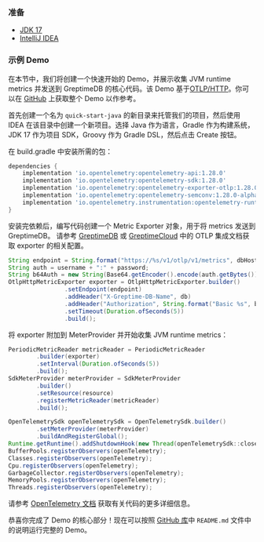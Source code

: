 ### 准备

- [JDK 17](https://openjdk.org/projects/jdk/17/)
- [IntelliJ IDEA](https://www.jetbrains.com/idea/)

### 示例 Demo

在本节中，我们将创建一个快速开始的 Demo，并展示收集 JVM runtime metrics 并发送到 GreptimeDB 的核心代码。该 Demo 基于[OTLP/HTTP](https://opentelemetry.io/)。你可以在 [GitHub](https://github.com/GreptimeCloudStarters/quick-start-java) 上获取整个 Demo 以作参考。

首先创建一个名为 `quick-start-java` 的新目录来托管我们的项目，然后使用 IDEA 在该目录中创建一个新项目。选择 Java 作为语言，Gradle 作为构建系统，JDK 17 作为项目 SDK，Groovy 作为 Gradle DSL，然后点击 Create 按钮。

在 build.gradle 中安装所需的包：

```groovy
dependencies {
    implementation 'io.opentelemetry:opentelemetry-api:1.28.0'
    implementation 'io.opentelemetry:opentelemetry-sdk:1.28.0'
    implementation 'io.opentelemetry:opentelemetry-exporter-otlp:1.28.0'
    implementation 'io.opentelemetry:opentelemetry-semconv:1.28.0-alpha'
    implementation 'io.opentelemetry.instrumentation:opentelemetry-runtime-metrics:1.26.0-alpha'
}
```

安装完依赖后，编写代码创建一个 Metric Exporter 对象，用于将 metrics 发送到 GreptimeDB。
请参考 [GreptimeDB](/user-guide/protocols/opentelemetry.md) 或 [GreptimeCloud](/greptimecloud/integrations/otlp.md) 中的 OTLP 集成文档获取 exporter 的相关配置。

```java
String endpoint = String.format("https://%s/v1/otlp/v1/metrics", dbHost);
String auth = username + ":" + password;
String b64Auth = new String(Base64.getEncoder().encode(auth.getBytes()));
OtlpHttpMetricExporter exporter = OtlpHttpMetricExporter.builder()
                .setEndpoint(endpoint)
                .addHeader("X-Greptime-DB-Name", db)
                .addHeader("Authorization", String.format("Basic %s", b64Auth))
                .setTimeout(Duration.ofSeconds(5))
                .build();
```

将 exporter 附加到 MeterProvider 并开始收集 JVM runtime metrics：

```java
PeriodicMetricReader metricReader = PeriodicMetricReader
        .builder(exporter)
        .setInterval(Duration.ofSeconds(5))
        .build();
SdkMeterProvider meterProvider = SdkMeterProvider
        .builder()
        .setResource(resource)
        .registerMetricReader(metricReader)
        .build();

OpenTelemetrySdk openTelemetrySdk = OpenTelemetrySdk.builder()
        .setMeterProvider(meterProvider)
        .buildAndRegisterGlobal();
Runtime.getRuntime().addShutdownHook(new Thread(openTelemetrySdk::close));
BufferPools.registerObservers(openTelemetry);
Classes.registerObservers(openTelemetry);
Cpu.registerObservers(openTelemetry);
GarbageCollector.registerObservers(openTelemetry);
MemoryPools.registerObservers(openTelemetry);
Threads.registerObservers(openTelemetry);
```

请参考 [OpenTelemetry 文档](https://opentelemetry.io/docs/instrumentation/java/getting-started/) 获取有关代码的更多详细信息。

恭喜你完成了 Demo 的核心部分！现在可以按照 [GitHub 库](https://github.com/GreptimeCloudStarters/quick-start-java)中 `README.md` 文件中的说明运行完整的 Demo。
